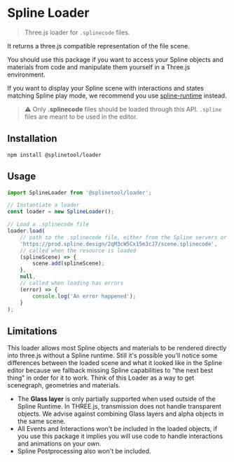 # Spline Loader

> Three.js loader for `.splinecode` files.

It returns a three.js compatible representation of the file scene.

You should use this package if you want to access your Spline objects and materials from code and manipulate them yourself in a Three.js environment.

If you want to display your Spline scene with interactions and states matching Spline play mode, we recommend you use [spline-runtime](https://www.npmjs.com/package/@splinetool/runtime) instead.

> :warning: Only **.splinecode** files should be loaded through this API. `.spline` files are meant to be used in the editor.

## Installation

```
npm install @splinetool/loader
```

## Usage

```js
import SplineLoader from '@splinetool/loader';

// Instantiate a loader
const loader = new SplineLoader();

// Load a .splinecode file
loader.load(
	// path to the .splinecode file, either from the Spline servers or local
	'https://prod.spline.design/2qM3cW5Cx15m3cJ7/scene.splinecode',
	// called when the resource is loaded
	(splineScene) => {
		scene.add(splineScene);
	},
	null,
	// called when loading has errors
	(error) => {
		console.log('An error happened');
	}
);
```

## Limitations

This loader allows most Spline objects and materials to be rendered directly into three.js without a Spline runtime. Still it's possible you'll notice some differences between the loaded scene and what it looked like in the Spline editor because we fallback missing Spline capabilities to "the next best thing" in order for it to work.
Think of this Loader as a way to get scenegraph, geometries and materials.

- The **Glass layer** is only partially supported when used outside of the Spline Runtime. In THREE.js, transmission does not handle transparent objects. We advise against combining Glass layers and alpha objects in the same scene.
- All Events and Interactions won't be included in the loaded objects, if you use this package it implies you will use code to handle interactions and animations on your own.
- Spline Postprocessing also won't be included.
